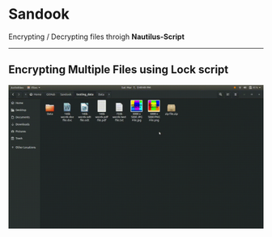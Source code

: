 # Sandook

Encrypting / Decrypting files throigh **Nautilus-Script**

----

## Encrypting Multiple Files using __Lock__ script

![Multiple Files Encryption](./img/Multiple_Files_Encryption.gif)
